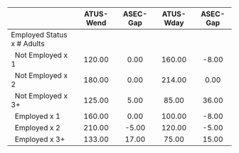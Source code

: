 
|                      |    ATUS-Wend |     ASEC-Gap |    ATUS-Wday |     ASEC-Gap |
| -------------------- | :----------: | :----------: | :----------: | :----------: |
| Employed Status x # Adults |              |              |              |              |
| &nbsp;&nbsp;Not Employed x 1 |       120.00 |         0.00 |       160.00 |        -8.00 |
| &nbsp;&nbsp;Not Employed x 2 |       180.00 |         0.00 |       214.00 |         0.00 |
| &nbsp;&nbsp;Not Employed x 3+ |       125.00 |         5.00 |        85.00 |        36.00 |
| &nbsp;&nbsp;Employed x 1 |       160.00 |         0.00 |       100.00 |        -8.00 |
| &nbsp;&nbsp;Employed x 2 |       210.00 |        -5.00 |       120.00 |        -5.00 |
| &nbsp;&nbsp;Employed x 3+ |       133.00 |        17.00 |        75.00 |        15.00 |

